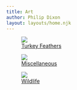 ```yaml
---
title: Art
author: Philip Dixon
layout: layouts/home.njk
---
```


<div class="art-categories">

<a href="../feathers/">
<figure>
<img src="../feathers/deer-featured-w.jpg" >
<figcaption>
Turkey Feathers
</figcaption>
</figure>
</a>
<a href="../misc/">
<figure>
<img src="../misc/emmitt-new-w.jpg">
<figcaption>
Miscellaneous
</figcaption>
</figure>
</a>
<a href="../wildlife/">
<figure>
<img src="../wildlife/elkmorning-w.jpg">
<figcaption>
Wildlife
</figcaption>
</figure>
</a>

</div>